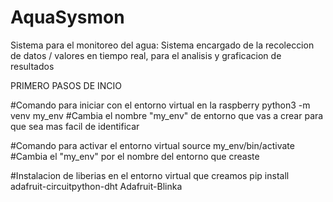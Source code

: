 # AquaSysmon
Sistema para el monitoreo del agua: Sistema encargado de la recoleccion de datos / valores en tiempo real, para el analisis y graficacion de resultados


PRIMERO PASOS DE INCIO

  #Comando para iniciar con el entorno virtual en la raspberry
python3 -m venv my_env   #Cambia el nombre "my_env" de entorno que vas a crear para que sea mas facil de identificar

  #Comando para activar el entorno virtual 
source my_env/bin/activate  #Cambia el "my_env" por el nombre del entorno que creaste

  #Instalacion de liberias en el entorno virtual que creamos
pip install adafruit-circuitpython-dht Adafruit-Blinka

